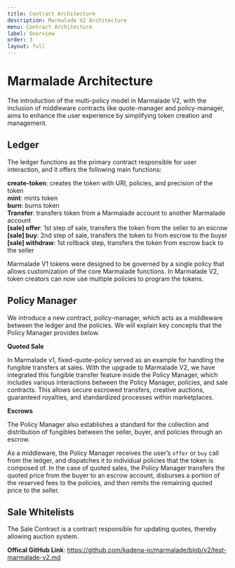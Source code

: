 ```yaml
---
title: Contract Architecture
description: Marmalade V2 Architecture
menu: Contract Architecture
label: Overview
order: 3
layout: full
---
```


# Marmalade Architecture

The introduction of the multi-policy model in Marmalade V2, with the inclusion
of middleware contracts like quote-manager and policy-manager, aims to enhance
the user experience by simplifying token creation and management.

## Ledger

The ledger functions as the primary contract responsible for user interaction,
and it offers the following main functions:

**create-token**: creates the token with URI, policies, and precision of the
token\
**mint**: mints token\
**burn**: burns token\
**Transfer**: transfers token from a Marmalade account to another Marmalade account\
**[sale] offer**: 1st step of sale, transfers the token from the seller to an
escrow\
**[sale] buy**: 2nd step of sale, transfers the token to from escrow to the buyer\
**[sale] withdraw**: 1st rollback step, transfers the token from escrow back to
the seller

Marmalade V1 tokens were designed to be governed by a single policy that allows
customization of the core Marmalade functions. In Marmalade V2, token creators
can now use multiple policies to program the tokens.

## Policy Manager

We introduce a new contract, policy-manager, which acts as a middleware between
the ledger and the policies. We will explain key concepts that the Policy
Manager provides below.

**Quoted Sale**

In Marmalade v1, fixed-quote-policy served as an example for handling the
fungible transfers at sales. With the upgrade to Marmalade V2, we have
integrated this fungible transfer feature inside the Policy Manager, which
includes various interactions between the Policy Manager, policies, and
sale contracts. This allows secure escrowed transfers, creative auctions,
guaranteed royalties, and standardized processes within marketplaces.

**Escrows**

The Policy Manager also establishes a standard for the collection and
distribution of fungibles between the seller, buyer, and policies through an
escrow.

As a middleware, the Policy Manager receives the user’s `offer` or `buy` call
from the ledger, and dispatches it to individual policies that the token is
composed of. In the case of quoted sales, the Policy Manager transfers the
quoted price from the buyer to an escrow account, disburses a portion of the
reserved fees to the policies, and then remits the remaining quoted price to the
seller.


## Sale Whitelists

The Sale Contract is a contract responsible for updating quotes, thereby allowing
auction system.

**Offical GitHub Link**:
https://github.com/kadena-io/marmalade/blob/v2/test-marmalade-v2.md
